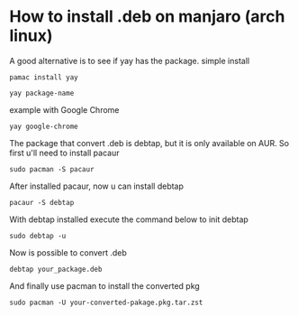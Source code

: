 # How to install .deb on manjaro (arch linux)

A good alternative is to see if yay has the package. simple install
```
pamac install yay
```
```
yay package-name
```
example with Google Chrome
```
yay google-chrome
```
The package that convert .deb is debtap, but it is only available on AUR.
So first u'll need to install pacaur

```
sudo pacman -S pacaur
```

After installed pacaur, now u can install debtap

```
pacaur -S debtap
```

With debtap installed execute the command below to init debtap

```
sudo debtap -u
```

Now is possible to convert .deb

```
debtap your_package.deb
```

And finally use pacman to install the converted pkg

```
sudo pacman -U your-converted-pakage.pkg.tar.zst
```
